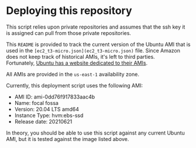 # Deploying this repository

This script relies upon private repositories and assumes that the ssh
key it is assigned can pull from those private repositories.

This `README` is provided to track the current version of the Ubuntu AMI
that is used in the `[ec2_t3-micro.json](ec2_t3-micro.json)` file.  Since 
Amazon does not keep track of historical AMIs, it's left to third parties.  
Fortunately, [Ubuntu has a website dedicated to their AMIs](https://cloud-images.ubuntu.com/locator/ec2/).

All AMIs are provided in the `us-east-1` availability zone.

Currently, this deployment script uses the following AMI:

* AMI ID: ami-0dd76f917833aac4b
* Name: focal fossa
* Version: 20.04 LTS amd64
* Instance Type: hvm:ebs-ssd
* Release date: 20210621

In theory, you should be able to use this script against any current
Ubuntu AMI, but it is tested against the image listed above.
